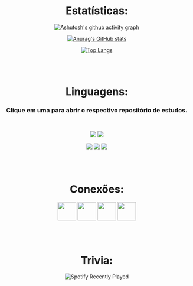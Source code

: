 <div align="center">
  
# Estatísticas:
[![Ashutosh's github activity graph](https://github-readme-activity-graph.cyclic.app/graph?username=VianaSamuel&custom_title=Contribution%20Graph%3A&bg_color=242424&color=20d364&line=20d364&point=137f3b&area=true&hide_border=true)](https://github.com/ashutosh00710/github-readme-activity-graph)
  
[![Anurag's GitHub stats](https://github-readme-stats.vercel.app/api?username=VianaSamuel&theme=darcula&card_width=600line_height=30px&custom_title=Stats%3A&title_color=20d464&icon_color=20d464&show_icons=true&hide_border=true)](https://github.com/anuraghazra/github-readme-stats)
  
[![Top Langs](https://github-readme-stats.vercel.app/api/top-langs/?username=VianaSamuel&theme=darcula&card_width=600&custom_title=Top%20Languages%20by%20Commit%3A&title_color=20d464&hide_border=true&exclude_repo=spotify-box,music-box,productive-box,activity-box&role=OWNER,COLLABORATOR)](https://github.com/anuraghazra/github-readme-stats)

<br><br>

# Linguagens:
### Clique em uma para abrir o respectivo repositório de estudos.
<br>

<a href="https://github.com/VianaSamuelCV/Learning-WebDev"><img src="https://img.shields.io/badge/HTML5-E34F26?style=for-the-badge&logo=html5&logoColor=white"/></a>
<a href="https://github.com/VianaSamuelCV/Learning-WebDev"><img src="https://img.shields.io/badge/CSS3-1572B6?style=for-the-badge&logo=css3&logoColor=white"/></a>

<a href="https://github.com/VianaSamuelCV/Learning-C"><img src="https://img.shields.io/badge/C-00599C?style=for-the-badge&logo=c&logoColor=white"/></a> <a href="https://github.com/VianaSamuelCV/Learning-CPP"><img src="https://img.shields.io/badge/C%2B%2B-00599C?style=for-the-badge&logo=c%2B%2B&logoColor=white"/></a> <a href="https://github.com/VianaSamuelCV/Learning-Java-AEDs"><img src="https://img.shields.io/badge/java-%23ED8B00.svg?style=for-the-badge&logo=java&logoColor=white"/></a>

<br><br>

# Conexões:
<a href="https://www.linkedin.com/in/samuel-luiz-viana/"><img src="https://www.vectorlogo.zone/logos/linkedin/linkedin-tile.svg" width="50"></a>
<a href="https://www.instagram.com/samuluizzz/"><img src="https://www.vectorlogo.zone/logos/instagram/instagram-tile.svg" width="50"></a>
<a href="https://www.sptfy.com/samuluizzz/"><img src="https://www.vectorlogo.zone/logos/spotify/spotify-tile.svg" width="50"></a>
<a href="https://steamcommunity.com/id/panenosistema"><img src="https://www.vectorlogo.zone/logos/steampowered/steampowered-tile.svg" width="50"></a>
  
<br><br>
  
# Trivia:
![Spotify Recently Played](https://spotify-recently-played-readme.vercel.app/api?user=5lmidc5vcdasdtbchdeo7t0m8&width=495)
  
</div>
